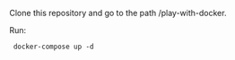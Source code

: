 Clone this repository and go to the path /play-with-docker.

Run:

     docker-compose up -d
     
     
